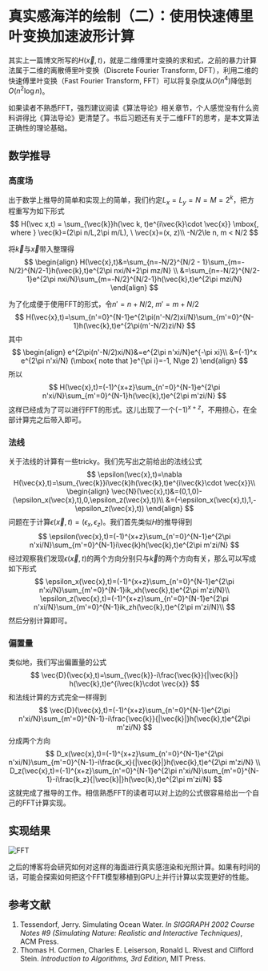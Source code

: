 # 真实感海洋的绘制（二）：使用快速傅里叶变换加速波形计算
其实上一篇博文所写的$H(\vec{x},t)​$，就是二维傅里叶变换的求和式，之前的暴力计算法属于二维的离散傅里叶变换（Discrete Fourier Transform, DFT），利用二维的快速傅里叶变换（Fast Fourier Transform, FFT）可以将复杂度从$O(n^4)​$降低到$O(n^2\log{n})​$。

如果读者不熟悉FFT，强烈建议阅读《算法导论》相关章节，个人感觉没有什么资料讲得比《算法导论》更清楚了。书后习题还有关于二维FFT的思考，是本文算法正确性的理论基础。

## 数学推导

### 高度场

出于数学上推导的简单和实现上的简单，我们约定$L_x=L_y=N=M=2^k$，把方程重写为如下形式
$$
H(\vec x,t) = \sum_{\vec{k}}h(\vec k, t)e^{i\vec{k}\cdot \vec{x}} \mbox{,  where }
\vec{k}=(2\pi n/L,2\pi m/L), \ \vec{x}=(x, z)\\
-N/2\le n, m < N/2
$$

将$\vec{k}$与$\vec{x}$带入整理得
$$
\begin{align}
H(\vec{x},t)&=\sum_{n=-N/2}^{N/2 - 1}\sum_{m=-N/2}^{N/2-1}h(\vec{k},t)e^{2\pi nxi/N+2\pi mz/N} \\
&=\sum_{n=-N/2}^{N/2-1}e^{2\pi nxi/N}\sum_{m=-N/2}^{N/2-1}h(\vec{k},t)e^{2\pi mzi/N}
\end{align}
$$

为了化成便于使用FFT的形式，令$n'=n+N/2$, $m'=m+N/2$
$$
H(\vec{x},t)=\sum_{n'=0}^{N-1}e^{2\pi(n'-N/2)xi/N}\sum_{m'=0}^{N-1}h(\vec{k},t)e^{2\pi(m'-N/2)zi/N}
$$
其中
$$
\begin{align}
e^{2\pi(n'-N/2)xi/N}&=e^{2\pi n'xi/N}e^{-\pi xi}\\
&=(-1)^x e^{2\pi n'xi/N} (\mbox{ note that }e^{\pi i}=-1, N\ge 2)
\end{align}
$$
所以
$$
H(\vec{x},t)=(-1)^{x+z}\sum_{n'=0}^{N-1}e^{2\pi n'xi/N}\sum_{m'=0}^{N-1}h(\vec{k},t)e^{2\pi m'zi/N}
$$
这样已经成为了可以进行FFT的形式。这儿出现了一个$(-1)^{x+z}$，不用担心，在全部计算完之后带入即可。

### 法线

关于法线的计算有一些tricky。我们先写出之前给出的法线公式
$$
\epsilon(\vec{x},t)=\nabla H(\vec{x},t)=\sum_{\vec{k}}i\vec{k}h(\vec{k},t)e^{i\vec{k}\cdot \vec{x}}\\
\begin{align}
\vec{N}(\vec{x},t)&=(0,1,0)-(\epsilon_x(\vec{x},t),0,\epsilon_z(\vec{x},t))\\
&=(-\epsilon_x(\vec{x},t),1,-\epsilon_z(\vec{x},t))
\end{align}
$$
问题在于计算$\epsilon(\vec{x},t) = (\epsilon_x, \epsilon_z)$。我们首先类似$H$的推导得到
$$
\epsilon(\vec{x},t)=(-1)^{x+z}\sum_{n'=0}^{N-1}e^{2\pi n'xi/N}\sum_{m'=0}^{N-1}i\vec{k}h(\vec{k},t)e^{2\pi m'zi/N}
$$
经过观察我们发现$\epsilon(\vec{x},t)$的两个方向分别只与$\vec{k}$的两个方向有关，那么可以写成如下形式
$$
\epsilon_x(\vec{x},t)=(-1)^{x+z}\sum_{n'=0}^{N-1}e^{2\pi n'xi/N}\sum_{m'=0}^{N-1}ik_xh(\vec{k},t)e^{2\pi m'zi/N}\\
\epsilon_z(\vec{x},t)=(-1)^{x+z}\sum_{n'=0}^{N-1}e^{2\pi n'xi/N}\sum_{m'=0}^{N-1}ik_zh(\vec{k},t)e^{2\pi m'zi/N}\\
$$
然后分别计算即可。

### 偏置量

类似地，我们写出偏置量的公式
$$
\vec{D}(\vec{x},t)=\sum_{\vec{k}}-i\frac{\vec{k}}{|\vec{k}|}
h(\vec{k},t)e^{i\vec{k}\cdot \vec{x}}
$$
和法线计算的方式完全一样得到
$$
\vec{D}(\vec{x},t)=(-1)^{x+z}\sum_{n'=0}^{N-1}e^{2\pi n'xi/N}\sum_{m'=0}^{N-1}-i\frac{\vec{k}}{|\vec{k}|}h(\vec{k},t)e^{2\pi m'zi/N}
$$
分成两个方向
$$
D_x(\vec{x},t)=(-1)^{x+z}\sum_{n'=0}^{N-1}e^{2\pi n'xi/N}\sum_{m'=0}^{N-1}-i\frac{k_x}{|\vec{k}|}h(\vec{k},t)e^{2\pi m'zi/N} \\
D_z(\vec{x},t)=(-1)^{x+z}\sum_{n'=0}^{N-1}e^{2\pi n'xi/N}\sum_{m'=0}^{N-1}-i\frac{k_z}{|\vec{k}|}h(\vec{k},t)e^{2\pi m'zi/N}
$$
这就完成了推导的工作。相信熟悉FFT的读者可以对上边的公式很容易给出一个自己的FFT计算实现。

## 实现结果

![FFT](https://images2018.cnblogs.com/blog/1322089/201803/1322089-20180319192142940-2103236491.gif)

之后的博客将会研究如何对这样的海面进行真实感渲染和光照计算。如果有时间的话，可能会探索如何把这个FFT模型移植到GPU上并行计算以实现更好的性能。

## 参考文献

1. Tessendorf, Jerry. Simulating Ocean Water. *In SIGGRAPH 2002 Course Notes #9 (Simulating Nature: Realistic and Interactive Techniques)*, ACM Press.
2. Thomas H. Cormen, Charles E. Leiserson, Ronald L. Rivest and Clifford Stein. *Introduction to Algorithms, 3rd Edition*, MIT Press.